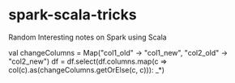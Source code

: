 # spark-scala-tricks
Random Interesting notes on Spark using Scala

  val changeColumns = Map("col1_old" -> "col1_new",
                          "col2_old" -> "col2_new")
  df = df.select(df.columns.map(c => col(c).as(changeColumns.getOrElse(c, c))): _*)

